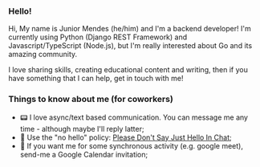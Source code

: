 ### Hello!
Hi, My name is Junior Mendes (he/him) and I'm a backend developer! I'm currently using Python (Django REST Framework) and Javascript/TypeScript (Node.js), but I'm really interested about Go and its amazing community.

I love sharing skills, creating educational content and writing, then if you have something that I can help, get in touch with me!

### Things to know about me (for coworkers)
- 📟 I love async/text based communication. You can message me any time - although maybe I'll reply latter;
- 👋 Use the "no hello" policy: [Please Don't Say Just Hello In Chat](https://www.nohello.com/);
- 📅 If you want me for some synchronous activity (e.g. google meet), send-me a Google Calendar invitation;
